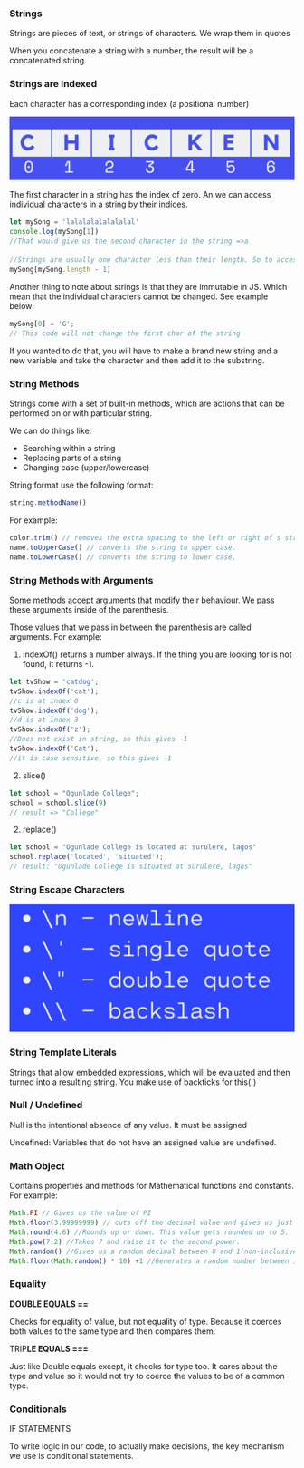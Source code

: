 ### Strings

Strings are pieces of text, or strings of characters. We wrap them in quotes

When you concatenate a string with a number, the result will be a concatenated string.

### Strings are Indexed

Each character has a corresponding index (a positional number)

![01.png](02.png)

The first character in a string has the index of zero. An we can access individual characters in a string by their indices. 

```jsx
let mySong = 'lalalalalalalalal'
console.log(mySong[1])
//That would give us the second character in the string =>a

//Strings are usually one character less than their length. So to access the last char, you will have to subtract 1
mySong[mySong.length - 1]
```

Another thing to note about strings is that they are immutable in JS. Which mean that the individual characters cannot be changed. See example below: 

```jsx
mySong[0] = 'G';
// This code will not change the first char of the string
```

If you wanted to do that, you will have to make a brand new string and a new variable and take the character and then add it to the substring. 

### String Methods

Strings come with a set of built-in methods, which are actions that can be performed on or with particular string.

We can do things like:

- Searching within a string
- Replacing parts of a string
- Changing case (upper/lowercase)

String format use the following format:

```jsx
string.methodName()
```

For example: 

```jsx
color.trim() // removes the extra spacing to the left or right of s string.
name.toUpperCase() // converts the string to upper case.
name.toLowerCase() // converts the string to lower case.
```

### String Methods with Arguments

Some methods accept arguments that modify their behaviour. We pass these arguments inside of the parenthesis.

Those values that we pass in between the parenthesis are called arguments. For example:

1. indexOf() returns a number always. If the thing you are looking for is not found, it returns -1.

```jsx
let tvShow = 'catdog';
tvShow.indexOf('cat');
//c is at index 0
tvShow.indexOf('dog');
//d is at index 3
tvShow.indexOf('z');
//Does not exist in string, so this gives -1
tvShow.indexOf('Cat');
//it is case sensitive, so this gives -1
```

2. slice()

```jsx
let school = "Ogunlade College";
school = school.slice(9)
// result => "College"
```

2. replace()

```jsx
let school = "Ogunlade College is located at surulere, lagos"
school.replace('located', 'situated');
// result: "Ogunlade College is situated at surulere, lagos"
```

### String Escape Characters

![string escape characters](01.png)

### String Template Literals

Strings that allow embedded expressions, which will be evaluated and then turned into a resulting string. You make use of backticks for this(`) 

### Null / Undefined

Null is the intentional absence of any value. It must be assigned

Undefined: Variables that do not have an assigned value are undefined. 

### Math Object

Contains properties and methods for Mathematical functions and constants. For example: 

```jsx
Math.PI // Gives us the value of PI
Math.floor(3.99999999) // cuts off the decimal value and gives us just 3.
Math.round(4.6) //Rounds up or down. This value gets rounded up to 5.
Math.pow(7,2) //Takes 7 and raise it to the second power.
Math.random() //Gives us a random decimal between 0 and 1(non-inclusive)
Math.floor(Math.random() * 10) +1 //Generates a random number between 1 and 10
```

### Equality

**DOUBLE EQUALS ==**

Checks for equality of value, but not equality of type. Because it coerces both values to the same type and then compares them.

TRIP**LE EQUALS ===**

Just like Double equals except, it checks for type too. It cares about the type and value so it would not try to coerce the values to be of a common type.

### Conditionals

IF STATEMENTS

To write logic in our code, to actually make decisions, the key mechanism we use is conditional statements.
